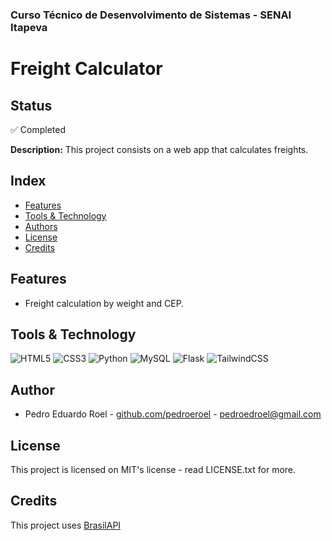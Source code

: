 ### Curso Técnico de Desenvolvimento de Sistemas - SENAI Itapeva

# Freight Calculator

## Status

✅ Completed

**Description:**
This project consists on a web app that calculates freights.

## Index
* [Features](#features)
* [Tools & Technology](#tools--technology)
* [Authors](#authors)
* [License](#license)
* [Credits](#credits)

## Features
 - Freight calculation by weight and CEP.
 
## Tools & Technology

![HTML5](https://img.shields.io/badge/HTML5-E34F26?style=for-the-badge&logo=html5&logoColor=white)
![CSS3](https://img.shields.io/badge/CSS3-1572B6?style=for-the-badge&logo=css3&logoColor=white)
![Python](https://img.shields.io/badge/Python-FFD43B?style=for-the-badge&logo=python&logoColor=blue)
![MySQL](https://img.shields.io/badge/MySQL-005C84?style=for-the-badge&logo=mysql&logoColor=white)
![Flask](https://img.shields.io/badge/Flask-000000?style=for-the-badge&logo=flask&logoColor=white)
![TailwindCSS](https://img.shields.io/badge/Tailwind%20CSS-%2338B2AC.svg?logo=tailwind-css&logoColor=white)

## Author

- Pedro Eduardo Roel - [github.com/pedroeroel](https://github.com/pedroeroel) - pedroedroel@gmail.com

## License

This project is licensed on MIT's license - read LICENSE.txt for more.

## Credits

This project uses [BrasilAPI](https://brasilapi.com.br)
